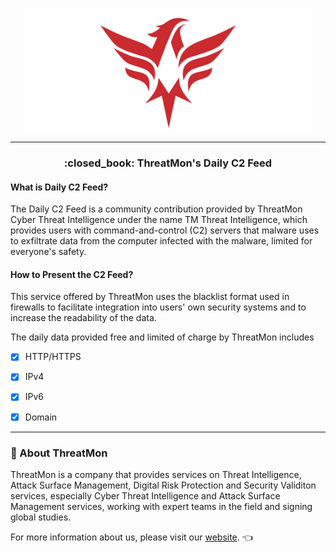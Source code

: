 <p align="center"> 
<a href="https://threatmon.io/"><img target="_blank" src="https://raw.githubusercontent.com/ThreatMon/ThreatMon-Daily-C2-Feeds/main/.core/threatmon.png" align="center" height="200" /></a>
</p>
<hr>
<h3 align="center">:closed_book: ThreatMon's Daily C2 Feed</h3>
<h4>What is Daily C2 Feed?</h4>
The Daily C2 Feed is a community contribution provided by ThreatMon Cyber Threat Intelligence under the name TM Threat Intelligence, which provides users with command-and-control (C2) servers that malware uses to exfiltrate data from the computer infected with the malware, limited for everyone's safety.

<h4>How to Present the C2 Feed?</h4>
This service offered by ThreatMon uses the blacklist format used in firewalls to facilitate integration into users' own security systems and to increase the readability of the data.

The daily data provided free and limited of charge by ThreatMon includes
- [x] HTTP/HTTPS
- [x] IPv4
- [x] IPv6
- [x] Domain














---
### :department_store:	About ThreatMon

ThreatMon is a company that provides services on Threat Intelligence, Attack Surface Management, Digital Risk Protection and Security Validiton services, especially Cyber Threat Intelligence and Attack Surface Management services, working with expert teams in the field and signing global studies. 

For more information about us, please visit our [website](https://threatmon.io/). 👈 
